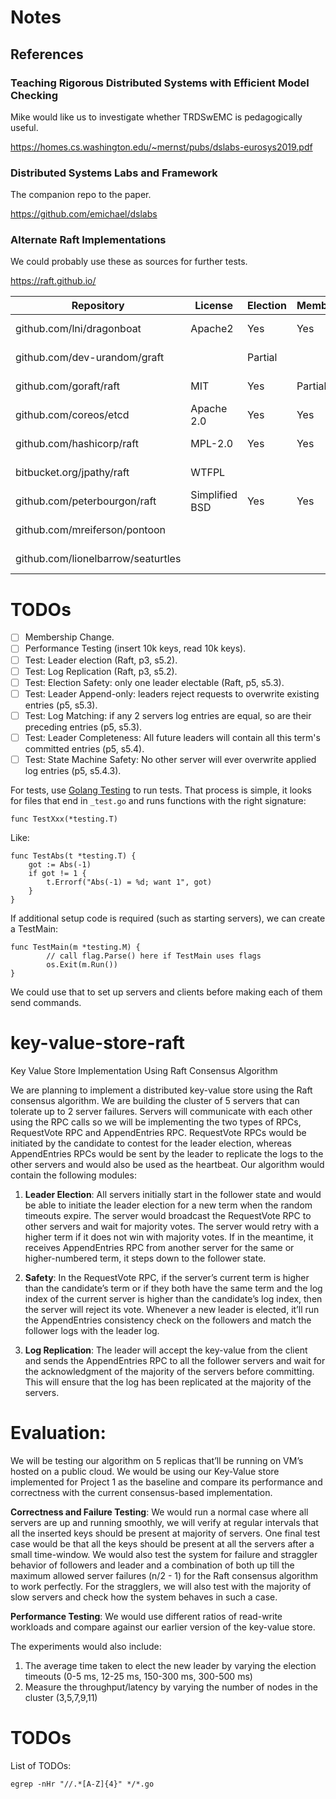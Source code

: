# Notes

## References

### Teaching Rigorous Distributed Systems with Efficient Model Checking

Mike would like us to investigate whether TRDSwEMC is pedagogically useful.

https://homes.cs.washington.edu/~mernst/pubs/dslabs-eurosys2019.pdf

### Distributed Systems Labs and Framework

The companion repo to the paper.

https://github.com/emichael/dslabs

### Alternate Raft Implementations

We could probably use these as sources for further tests.

https://raft.github.io/

| Repository                         | License        | Election | Membership | Compaction | Updated    |
| ---------------------------------- | -------------- | -------- | ---------- | ---------- | ---------- |
| github.com/lni/dragonboat          | Apache2        | Yes      | Yes        | Yes        | 2019-02-10 |
| github.com/dev-urandom/graft       |                | Partial  |            |            | 2013-10-24 |
| github.com/goraft/raft             | MIT            | Yes      | Partial?   | Yes        | 2013-07-05 |
| github.com/coreos/etcd             | Apache 2.0     | Yes      | Yes        | Yes        | 2014-10-27 |
| github.com/hashicorp/raft          | MPL-2.0        | Yes      | Yes        | Yes        | 2014-04-21 |
| bitbucket.org/jpathy/raft          | WTFPL          |          |            |            | 2014-07-24 |
| github.com/peterbourgon/raft       | Simplified BSD | Yes      | Yes        | No         | 2013-07-05 |
| github.com/mreiferson/pontoon      |                |          |            |            | 2013-09-02 |
| github.com/lionelbarrow/seaturtles |                |          |            |            | 2013-09-02 |

# TODOs

- [ ] Membership Change.
- [ ] Performance Testing (insert 10k keys, read 10k keys).
- [ ] Test: Leader election (Raft, p3, s5.2).
- [ ] Test: Log Replication (Raft, p3, s5.2).
- [ ] Test: Election Safety: only one leader electable (Raft, p5, s5.3).
- [ ] Test: Leader Append-only: leaders reject requests to overwrite existing entries (p5, s5.3).
- [ ] Test: Log Matching: if any 2 servers log entries are equal, so are their preceding entries (p5, s5.3).
- [ ] Test: Leader Completeness: All future leaders will contain all this term's committed entries (p5, s5.4).
- [ ] Test: State Machine Safety: No other server will ever overwrite applied log entries (p5, s5.4.3).

For tests, use  [Golang Testing](https://golang.org/pkg/testing/) to run tests.  That process is simple, it looks for files that end in `_test.go` and runs functions with the right signature:

    func TestXxx(*testing.T)

Like:

    func TestAbs(t *testing.T) {
        got := Abs(-1)
        if got != 1 {
            t.Errorf("Abs(-1) = %d; want 1", got)
        }
    }

If additional setup code is required (such as starting servers), we can create a TestMain:

    func TestMain(m *testing.M) {
            // call flag.Parse() here if TestMain uses flags
            os.Exit(m.Run())
    }

We could use that to set up servers and clients before making each of them send commands.

# key-value-store-raft

Key Value Store Implementation Using Raft Consensus Algorithm

We are planning to implement a distributed key-value store using the Raft consensus algorithm. We are
building the cluster of 5 servers that can tolerate up to 2 server failures. Servers will communicate with
each other using the RPC calls so we will be implementing the two types of RPCs, RequestVote RPC and
AppendEntries RPC. RequestVote RPCs would be initiated by the candidate to contest for the leader
election, whereas AppendEntries RPCs would be sent by the leader to replicate the logs to the other
servers and would also be used as the heartbeat. Our algorithm would contain the following modules:

1. <b>Leader Election</b>: All servers initially start in the follower state and would be able to initiate the
leader election for a new term when the random timeouts expire. The server would broadcast the
RequestVote RPC to other servers and wait for majority votes. The server would retry with a
higher term if it does not win with majority votes. If in the meantime, it receives AppendEntries
RPC from another server for the same or higher-numbered term, it steps down to the follower
state.

2. <b>Safety</b>: In the RequestVote RPC, if the server’s current term is higher than the candidate’s term or
if they both have the same term and the log index of the current server is higher than the
candidate’s log index, then the server will reject its vote. Whenever a new leader is elected, it’ll
run the AppendEntries consistency check on the followers and match the follower logs with the
leader log.

3. <b>Log Replication</b>: The leader will accept the key-value from the client and sends the
AppendEntries RPC to all the follower servers and wait for the acknowledgment of the majority
of the servers before committing. This will ensure that the log has been replicated at the majority
of the servers.

# Evaluation:
We will be testing our algorithm on 5 replicas that’ll be running on VM’s hosted on a public
cloud. We would be using our Key-Value store implemented for Project 1 as the baseline and compare its
performance and correctness with the current consensus-based implementation.

<b>Correctness and Failure Testing</b>: We would run a normal case where all servers are up and running
smoothly, we will verify at regular intervals that all the inserted keys should be present at majority of
servers. One final test case would be that all the keys should be present at all the servers after a small
time-window. We would also test the system for failure and straggler behavior of followers and leader
and a combination of both up till the maximum allowed server failures (n/2 - 1) for the Raft consensus
algorithm to work perfectly. For the stragglers, we will also test with the majority of slow servers and
check how the system behaves in such a case.

<b>Performance Testing</b>: We would use different ratios of read-write workloads and compare against our
earlier version of the key-value store.

The experiments would also include:
1. The average time taken to elect the new leader by varying the election timeouts (0-5 ms, 12-25 ms, 150-300 ms, 300-500 ms)
2. Measure the throughput/latency by varying the number of nodes in the cluster (3,5,7,9,11)

# TODOs

List of TODOs:

    egrep -nHr "//.*[A-Z]{4}" */*.go
